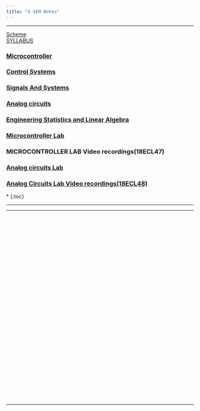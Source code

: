 ```yaml
---
title: "4 SEM Notes"
---
```

 <hr>
<a  target="_blank" href="https://vtu.ac.in/wp-content/uploads/2019/12/Electronics-Communication-Engineering-Tentative-sch.pdf">Scheme </a> <br>
  <a  target="_blank" href="https://vtu.ac.in/wp-content/uploads/2019/12/Electronics-Communication-Engineering-Tentative-syla.pdf"> 
       SYLLABUS
    </a>



<h3>  
    <a  target="_blank" href="https://drive.google.com/drive/folders/1TlOO2J4J1eK_Mti1ZqL2fvlCcAZWat8Q?usp=sharing"> 
       Microcontroller
    </a>

</h3>
<h3>  
    <a  target="_blank" href="https://drive.google.com/drive/folders/1afnmn21mualA6CZ3FlokgFjwB1D16Y0J?usp=sharing"> 
       Control Systems
    </a>

</h3>

<h3>  
    <a  target="_blank" href="https://drive.google.com/drive/folders/1ZSSiivshZuvmsydwpaxhU4S56jIQ3nl6?usp=sharing"> 
       Signals And Systems
    </a>

</h3>

<h3>  
    <a  target="_blank" href="https://drive.google.com/drive/folders/1kVYZ_OhzX9SSzh3KYoHb43cl6B2miWy7?usp=sharing"> 
       Analog circuits
    </a>

</h3>

<h3>  
    <a  target="_blank" href="https://drive.google.com/drive/folders/1RbBfMShQk1Kw8cMmR8nE-HblX9FKVgDr?usp=sharing"> 
       Engineering Statistics and Linear Algebra
    </a>

</h3>
<h3>  
    <a  target="_blank" href="https://drive.google.com/drive/folders/1MZz7YbFi1BwNzfM-hCWThMmxXWVYXLmu?usp=sharing"> 
       Microcontroller Lab 
    </a>

</h3>
<h3>  
    <a  target="_blank"https://drive.google.com/drive/folders/1Ost5Dg_s1FueOTch6DGOHfpj-mlsWAhj"> 
      MICROCONTROLLER LAB Video recordings(18ECL47)
    </a>

</h3>
<h3>  
    <a  target="_blank" href="https://drive.google.com/drive/folders/1tL1SRE-2k6zGQkqbr6W5YQSxj7AGTSy0?usp=sharing"> 
       Analog circuits Lab 
    </a>

</h3>
<h3>  
    <a  target="_blank" href="https://drive.google.com/folderview?id=19EwlINJ57AHvKzlLyDhqipjSTea09NA3"> 
       Analog Circuits Lab Video recordings(18ECL48)
    </a>

</h3>


<nav class="toc" markdown="1">
*   
{:toc}
</nav>

<hr>


<hr>

<br><br><br><br><br><br><br><br><br><br><br><br><br><br><br><br><br><br><br><br><br><br><br><br><br><br><br><br><br>


<hr>
